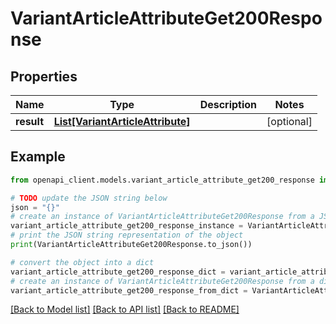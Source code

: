 # VariantArticleAttributeGet200Response


## Properties

Name | Type | Description | Notes
------------ | ------------- | ------------- | -------------
**result** | [**List[VariantArticleAttribute]**](VariantArticleAttribute.md) |  | [optional] 

## Example

```python
from openapi_client.models.variant_article_attribute_get200_response import VariantArticleAttributeGet200Response

# TODO update the JSON string below
json = "{}"
# create an instance of VariantArticleAttributeGet200Response from a JSON string
variant_article_attribute_get200_response_instance = VariantArticleAttributeGet200Response.from_json(json)
# print the JSON string representation of the object
print(VariantArticleAttributeGet200Response.to_json())

# convert the object into a dict
variant_article_attribute_get200_response_dict = variant_article_attribute_get200_response_instance.to_dict()
# create an instance of VariantArticleAttributeGet200Response from a dict
variant_article_attribute_get200_response_from_dict = VariantArticleAttributeGet200Response.from_dict(variant_article_attribute_get200_response_dict)
```
[[Back to Model list]](../README.md#documentation-for-models) [[Back to API list]](../README.md#documentation-for-api-endpoints) [[Back to README]](../README.md)


